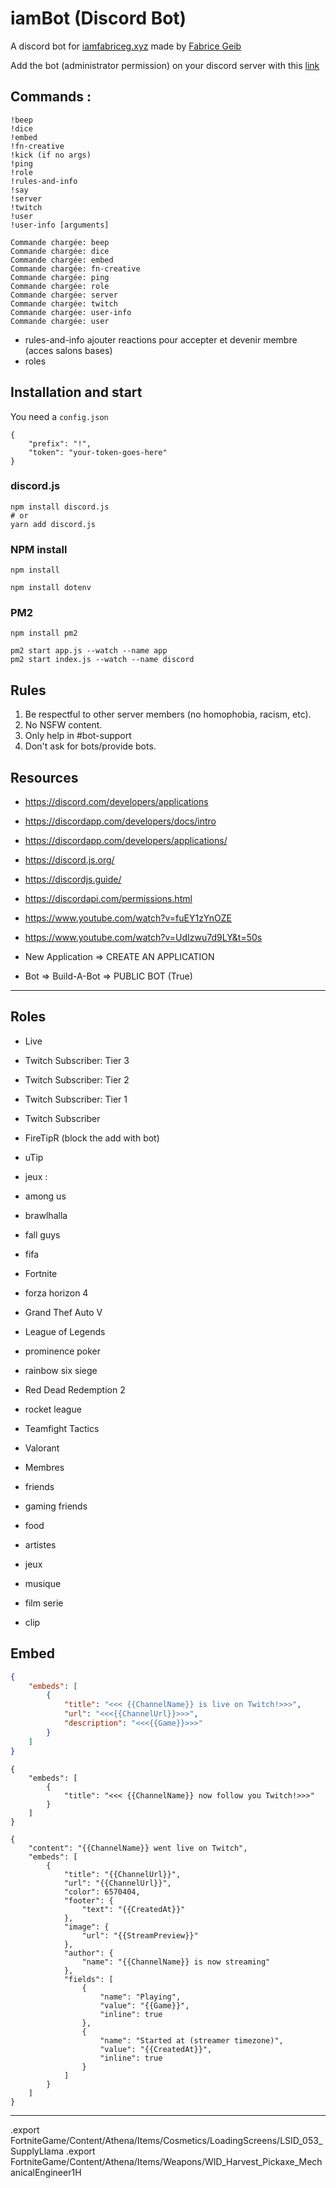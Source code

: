 # iamBot (Discord Bot)

A discord bot for [iamfabriceg.xyz](https://iamfabriceg.xyz) made by [Fabrice Geib](https://fabricegeib.com)

Add the bot (administrator permission) on your discord server with this [link](https://discord.com/api/oauth2/authorize?client_id=580073418968530973&permissions=8&scope=bot)

## Commands :

```
!beep
!dice
!embed
!fn-creative
!kick (if no args)
!ping
!role
!rules-and-info
!say
!server
!twitch
!user
!user-info [arguments]
```

```
Commande chargée: beep
Commande chargée: dice
Commande chargée: embed
Commande chargée: fn-creative
Commande chargée: ping
Commande chargée: role
Commande chargée: server
Commande chargée: twitch
Commande chargée: user-info
Commande chargée: user
```

- rules-and-info ajouter reactions pour accepter et devenir membre (acces salons bases)
- roles

## Installation and start

You need a `config.json`

```
{
	"prefix": "!",
    "token": "your-token-goes-here"
}
```

### discord.js

```
npm install discord.js
# or
yarn add discord.js
```

### NPM install

```
npm install

npm install dotenv
```

### PM2

```
npm install pm2

pm2 start app.js --watch --name app
pm2 start index.js --watch --name discord
```

## Rules

1. Be respectful to other server members (no homophobia, racism, etc).
2. No NSFW content.
3. Only help in #bot-support
4. Don't ask for bots/provide bots.

## Resources

- https://discord.com/developers/applications
- https://discordapp.com/developers/docs/intro
- https://discordapp.com/developers/applications/

- https://discord.js.org/
- https://discordjs.guide/
- https://discordapi.com/permissions.html
- https://www.youtube.com/watch?v=fuEY1zYnOZE
- https://www.youtube.com/watch?v=UdIzwu7d9LY&t=50s


- New Application => CREATE AN APPLICATION
- Bot => Build-A-Bot => PUBLIC BOT (True)

<!-- https://skidip.team -->

---

## Roles

- Live

- Twitch Subscriber: Tier 3
- Twitch Subscriber: Tier 2
- Twitch Subscriber: Tier 1
- Twitch Subscriber

- FireTipR (block the add with bot)
- uTip

- jeux :
- among us
- brawlhalla
- fall guys
- fifa
- Fortnite
- forza horizon 4
- Grand Thef Auto V
- League of Legends
- prominence poker
- rainbow six siege
- Red Dead Redemption 2
- rocket league
- Teamfight Tactics
- Valorant

- Membres
- friends
- gaming friends

- food
- artistes
- jeux
- musique
- film serie

- clip

## Embed

```json
{
	"embeds": [
		{
			"title": "<<< {{ChannelName}} is live on Twitch!>>>",
			"url": "<<<{{ChannelUrl}}>>>",
			"description": "<<<{{Game}}>>>"
		}
	]
}
```

```
{
	"embeds": [
		{
			"title": "<<< {{ChannelName}} now follow you Twitch!>>>"
		}
	]
}
```

```
{
	"content": "{{ChannelName}} went live on Twitch",
	"embeds": [
		{
			"title": "{{ChannelUrl}}",
			"url": "{{ChannelUrl}}",
			"color": 6570404,
			"footer": {
				"text": "{{CreatedAt}}"
			},
			"image": {
				"url": "{{StreamPreview}}"
			},
			"author": {
				"name": "{{ChannelName}} is now streaming"
			},
			"fields": [
				{
					"name": "Playing",
					"value": "{{Game}}",
					"inline": true
				},
				{
					"name": "Started at (streamer timezone)",
					"value": "{{CreatedAt}}",
					"inline": true
				}
			]
		}
	]
}
```

---

.export FortniteGame/Content/Athena/Items/Cosmetics/LoadingScreens/LSID_053_SupplyLlama
.export FortniteGame/Content/Athena/Items/Weapons/WID_Harvest_Pickaxe_MechanicalEngineer1H
